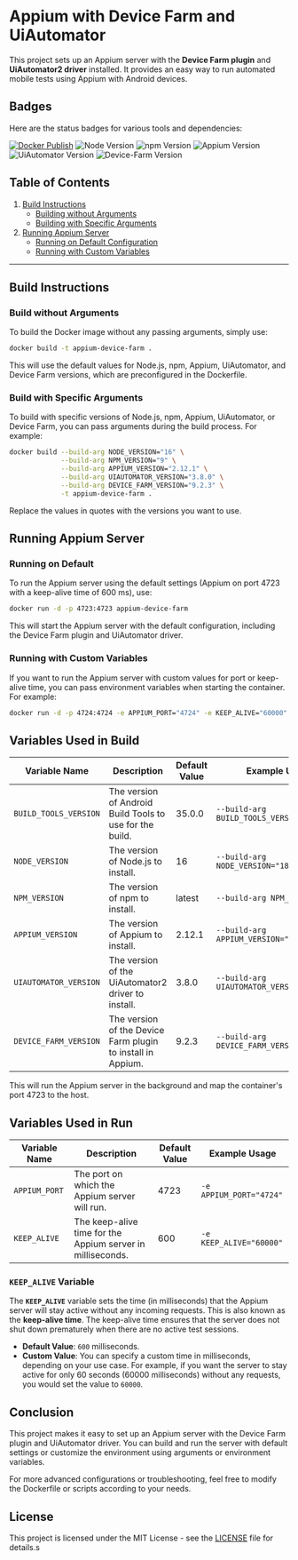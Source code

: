 # Appium with Device Farm and UiAutomator

This project sets up an Appium server with the **Device Farm plugin** and **UiAutomator2 driver** installed. It provides an easy way to run automated mobile tests using Appium with Android devices.

## Badges

Here are the status badges for various tools and dependencies:

[![Docker Publish](https://github.com/mahmoudazaid/appium-device-farm/actions/workflows/docker-publish.yml/badge.svg?branch=master)](https://github.com/mahmoudazaid/appium-device-farm/actions/workflows/docker-publish.yml)
![Node Version](https://img.shields.io/badge/node-22.x-blue)
![npm Version](https://img.shields.io/badge/npm-9.x-blue)
![Appium Version](https://img.shields.io/badge/appium-2.12.1-blue)
![UiAutomator Version](https://img.shields.io/badge/uiautomator2-3.8.0-blue)
![Device-Farm Version](https://img.shields.io/badge/device_farm-9.2.3-blue)

## Table of Contents

1. [Build Instructions](#build-instructions)
   - [Building without Arguments](#build-without-arguments)
   - [Building with Specific Arguments](#build-with-specific-arguments)
2. [Running Appium Server](#running-appium-server)
   - [Running on Default Configuration](#running-on-default)
   - [Running with Custom Variables](#running-with-custom-variables)

---

## Build Instructions

### Build without Arguments

To build the Docker image without any passing arguments, simply use:

```bash
docker build -t appium-device-farm .
```

This will use the default values for Node.js, npm, Appium, UiAutomator, and Device Farm versions, which are preconfigured in the Dockerfile.

### Build with Specific Arguments

To build with specific versions of Node.js, npm, Appium, UiAutomator, or Device Farm, you can pass arguments during the build process. For example:

```bash
docker build --build-arg NODE_VERSION="16" \
             --build-arg NPM_VERSION="9" \
             --build-arg APPIUM_VERSION="2.12.1" \
             --build-arg UIAUTOMATOR_VERSION="3.8.0" \
             --build-arg DEVICE_FARM_VERSION="9.2.3" \
             -t appium-device-farm .

```

Replace the values in quotes with the versions you want to use.

## Running Appium Server

### Running on Default

To run the Appium server using the default settings (Appium on port 4723 with a keep-alive time of 600 ms), use:

```bash
docker run -d -p 4723:4723 appium-device-farm
```

This will start the Appium server with the default configuration, including the Device Farm plugin and UiAutomator driver.

### Running with Custom Variables

If you want to run the Appium server with custom values for port or keep-alive time, you can pass environment variables when starting the container. For example:

```bash
docker run -d -p 4724:4724 -e APPIUM_PORT="4724" -e KEEP_ALIVE="60000" appium-device-farm
```

## Variables Used in Build

| Variable Name         | Description                                                 | Default Value | Example Usage                              |
| --------------------- | ----------------------------------------------------------- | ------------- | ------------------------------------------ |
| `BUILD_TOOLS_VERSION` | The version of Android Build Tools to use for the build.    | 35.0.0        | `--build-arg BUILD_TOOLS_VERSION="35.0.0"` |
| `NODE_VERSION`        | The version of Node.js to install.                          | 16            | `--build-arg NODE_VERSION="18"`            |
| `NPM_VERSION`         | The version of npm to install.                              | latest        | `--build-arg NPM_VERSION="9"`              |
| `APPIUM_VERSION`      | The version of Appium to install.                           | 2.12.1        | `--build-arg APPIUM_VERSION="2.13.0"`      |
| `UIAUTOMATOR_VERSION` | The version of the UiAutomator2 driver to install.          | 3.8.0         | `--build-arg UIAUTOMATOR_VERSION="3.9.0"`  |
| `DEVICE_FARM_VERSION` | The version of the Device Farm plugin to install in Appium. | 9.2.3         | `--build-arg DEVICE_FARM_VERSION="9.3.0"`  |

This will run the Appium server in the background and map the container's port 4723 to the host.

## Variables Used in Run

| Variable Name | Description                                                | Default Value | Example Usage           |
| ------------- | ---------------------------------------------------------- | ------------- | ----------------------- |
| `APPIUM_PORT` | The port on which the Appium server will run.              | 4723          | `-e APPIUM_PORT="4724"` |
| `KEEP_ALIVE`  | The keep-alive time for the Appium server in milliseconds. | 600           | `-e KEEP_ALIVE="60000"` |

### `KEEP_ALIVE` Variable

The **`KEEP_ALIVE`** variable sets the time (in milliseconds) that the Appium server will stay active without any incoming requests. This is also known as the **keep-alive time**. The keep-alive time ensures that the server does not shut down prematurely when there are no active test sessions.

- **Default Value**: `600` milliseconds.
- **Custom Value**: You can specify a custom time in milliseconds, depending on your use case. For example, if you want the server to stay active for only 60 seconds (60000 milliseconds) without any requests, you would set the value to `60000`.

## Conclusion

This project makes it easy to set up an Appium server with the Device Farm plugin and UiAutomator driver. You can build and run the server with default settings or customize the environment using arguments or environment variables.

For more advanced configurations or troubleshooting, feel free to modify the Dockerfile or scripts according to your needs.

## License

This project is licensed under the MIT License - see the [LICENSE](LICENSE) file for details.s
